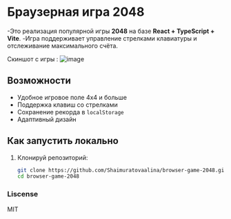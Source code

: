 # Браузерная игра 2048
-Это реализация популярной игры **2048** на базе **React + TypeScript + Vite**.
-Игра поддерживает управление стрелками клавиатуры и отслеживание максимального счёта.

Скиншот с игры : ![image](https://github.com/user-attachments/assets/8d97041b-89c7-41e9-ab1e-179a6fb7328c)

## Возможности

- Удобное игровое поле 4x4 и больше  
- Поддержка клавиш со стрелками  
- Сохранение рекорда в `localStorage`  
- Адаптивный дизайн  

## Как запустить локально
1. Клонируй репозиторий:
   ```bash
   git clone https://github.com/Shaimuratovaalina/browser-game-2048.git 
   cd browser-game-2048


### Liscense
MIT

